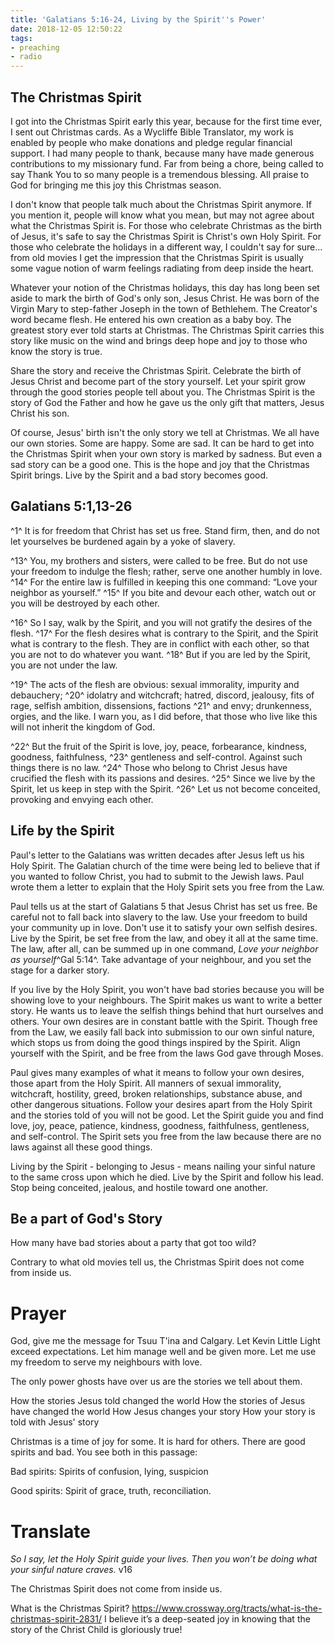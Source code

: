 ```yaml
---
title: 'Galatians 5:16-24, Living by the Spirit''s Power'
date: 2018-12-05 12:50:22
tags:
- preaching
- radio
---
```


## The Christmas Spirit

I got into the Christmas Spirit early this year, because for the first time ever, I sent out Christmas cards. As a Wycliffe Bible Translator, my work is enabled by people who make donations and pledge regular financial support. I had many people to thank, because many have made generous contributions to my missionary fund. Far from being a chore, being called to say Thank You to so many people is a tremendous blessing. All praise to God for bringing me this joy this Christmas season.

I don't know that people talk much about the Christmas Spirit anymore. If you mention it, people will know what you mean, but may not agree about what the Christmas Spirit is. For those who celebrate Christmas as the birth of Jesus, it's safe to say the Christmas Spirit is Christ's own Holy Spirit. For those who celebrate the holidays in a different way, I couldn't say for sure... from old movies I get the impression that the Christmas Spirit is usually some vague notion of warm feelings radiating from deep inside the heart.

Whatever your notion of the Christmas holidays, this day has long been set aside to mark the birth of God's only son, Jesus Christ. He was born of the Virgin Mary to step-father Joseph in the town of Bethlehem. The Creator's word became flesh. He entered his own creation as a baby boy. The greatest story ever told starts at Christmas. The Christmas Spirit carries this story like music on the wind and brings deep hope and joy to those who know the story is true.

Share the story and receive the Christmas Spirit. Celebrate the birth of Jesus Christ and become part of the story yourself. Let your spirit grow through the good stories people tell about you. The Christmas Spirit is the story of God the Father and how he gave us the only gift that matters, Jesus Christ his son. 

Of course, Jesus' birth isn't the only story we tell at Christmas. We all have our own stories. Some are happy. Some are sad. It can be hard to get into the Christmas Spirit when your own story is marked by sadness. But even a sad story can be a good one. This is the hope and joy that the Christmas Spirit brings. Live by the Spirit and a bad story becomes good.

## Galatians 5:1,13-26

^1^ It is for freedom that Christ has set us free. Stand firm, then, and do not let yourselves be burdened again by a yoke of slavery.

^13^ You, my brothers and sisters, were called to be free. But do not use your freedom to indulge the flesh; rather, serve one another humbly in love. ^14^ For the entire law is fulfilled in keeping this one command: “Love your neighbor as yourself.” ^15^ If you bite and devour each other, watch out or you will be destroyed by each other.

^16^ So I say, walk by the Spirit, and you will not gratify the desires of the flesh. ^17^ For the flesh desires what is contrary to the Spirit, and the Spirit what is contrary to the flesh. They are in conflict with each other, so that you are not to do whatever you want. ^18^ But if you are led by the Spirit, you are not under the law.

^19^ The acts of the flesh are obvious: sexual immorality, impurity and debauchery; ^20^ idolatry and witchcraft; hatred, discord, jealousy, fits of rage, selfish ambition, dissensions, factions ^21^ and envy; drunkenness, orgies, and the like. I warn you, as I did before, that those who live like this will not inherit the kingdom of God.

^22^ But the fruit of the Spirit is love, joy, peace, forbearance, kindness, goodness, faithfulness, ^23^ gentleness and self-control. Against such things there is no law. ^24^ Those who belong to Christ Jesus have crucified the flesh with its passions and desires. ^25^ Since we live by the Spirit, let us keep in step with the Spirit. ^26^ Let us not become conceited, provoking and envying each other.

## Life by the Spirit

Paul's letter to the Galatians was written decades after Jesus left us his Holy Spirit. The Galatian church of the time were being led to believe that if you wanted to follow Christ, you had to submit to the Jewish laws. Paul wrote them a letter to explain that the Holy Spirit sets you free from the Law.

Paul tells us at the start of Galatians 5 that Jesus Christ has set us free. Be careful not to fall back into slavery to the law. Use your freedom to build your community up in love. Don't use it to satisfy your own selfish desires. Live by the Spirit, be set free from the law, and obey it all at the same time. The law, after all, can be summed up in one command, _Love your neighbor as yourself_^Gal 5:14^. Take advantage of your neighbour, and you set the stage for a darker story.

If you live by the Holy Spirit, you won't have bad stories because you will be showing love to your neighbours. The Spirit makes us want to write a better story. He wants us to leave the selfish things behind that hurt ourselves and others. Your own desires are in constant battle with the Spirit. Though free from the Law, we easily fall back into submission to our own sinful nature, which stops us from doing the good things inspired by the Spirit. Align yourself with the Spirit, and be free from the laws God gave through Moses.

Paul gives many examples of what it means to follow your own desires, those apart from the Holy Spirit. All manners of sexual immorality, witchcraft, hostility, greed, broken relationships, substance abuse, and other dangerous situations. Follow your desires apart from the Holy Spirit and the stories told of you will not be good. Let the Spirit guide you and find love, joy, peace, patience, kindness, goodness, faithfulness, gentleness, and self-control. The Spirit sets you free from the law because there are no laws against all these good things.

Living by the Spirit - belonging to Jesus - means nailing your sinful nature to the same cross upon which he died. Live by the Spirit and follow his lead. Stop being conceited, jealous, and hostile toward one another.

## Be a part of God's Story

How many have bad stories about a party that got too wild?

Contrary to what old movies tell us, the Christmas Spirit does not come from inside us.

# Prayer

God, give me the message for Tsuu T'ina and Calgary. Let Kevin Little Light exceed expectations. Let him manage well and be given more. Let me use my freedom to serve my neighbours with love.



The only power ghosts have over us are the stories we tell about them.

How the stories Jesus told changed the world
How the stories of Jesus have changed the world
How Jesus changes your story
How your story is told with Jesus' story


Christmas is a time of joy for some. It is hard for others. There are good spirits and bad. You see both in this passage:

Bad spirits:
Spirits of confusion, lying, suspicion

Good spirits:
Spirit of grace, truth, reconciliation.


# Translate

_So I say, let the Holy Spirit guide your lives. Then you won’t be doing what your sinful nature craves._ v16

The Christmas Spirit does not come from inside us.

What is the Christmas Spirit?
https://www.crossway.org/tracts/what-is-the-christmas-spirit-2831/
I believe it’s a deep-seated joy in knowing that the story of the Christ Child is gloriously true!




